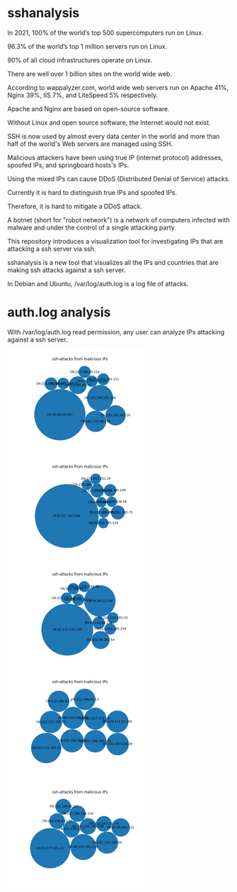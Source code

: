 # sshanalysis
In 2021, 100% of the world’s top 500 supercomputers run on Linux.

96.3% of the world’s top 1 million servers run on Linux.

90% of all cloud infrastructures operate on Linux.

There are well over 1 billion sites on the world wide web.

According to wappalyzer.com, world wide web servers run on Apache 41%, Nginx 39%, IIS 7%, 
and LiteSpeed 5% respectively.

Apache and Nginx are based on open-source software.

Without Linux and open source software, the Internet would not exist.

SSH is now used by almost every data center in the world and more than half of the world's Web servers are managed using SSH.

Malicious attackers have been using true IP (internet protocol) addresses, spoofed IPs, and
springboard hosts's IPs.

Using the mixed IPs can cause DDoS (Distributed Denial of Service) attacks.

Currently it is hard to distinguish true IPs and spoofed IPs.

Therefore, it is hard to mitigate a DDoS attack.

A botnet (short for "robot network") is a network of computers infected 
with malware and under the control of a single attacking party.

This repository introduces a visualization tool for investigating IPs 
that are attacking a ssh server via ssh.

sshanalysis is a new tool that visualizes all the IPs and countries that are 
making ssh attacks against a ssh server.

In Debian and Ubuntu, /var/log/auth.log is a log file of attacks.

# auth.log analysis
With /var/log/auth.log read permission, any user can analyze IPs attacking against 
a ssh server.

<img src='https://github.com/ytakefuji/sshanalysis/raw/main/neuro.png' width=320 height=240>
<img src='https://github.com/ytakefuji/sshanalysis/raw/main/gpu1.png' width=320 height=240>
<img src='https://github.com/ytakefuji/sshanalysis/raw/main/gpu2.png' width=320 height=240>
<img src='https://github.com/ytakefuji/sshanalysis/raw/main/gpu3.png' width=320 height=240>
<img src='https://github.com/ytakefuji/sshanalysis/raw/main/gpu4.png' width=320 height=240>
